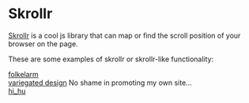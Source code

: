 Skrollr
=======
[Skrollr](https://github.com/Prinzhorn/skrollr) is a cool js library that can map or find the scroll position of your browser on the page.

These are some examples of skrollr or skrollr-like functionality:

[folkelarm](http://www.folkelarm.no/eng/)  
[variegated design](http://variegateddesign.com/) No shame in promoting my own site...  
[hi_hu](http://mikeyhu.com/)  